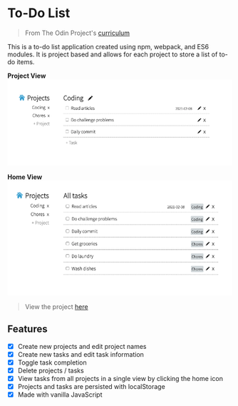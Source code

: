 # To-Do List

> From The Odin Project's [curriculum](https://www.theodinproject.com/courses/javascript/lessons/todo-list)

This is a to-do list application created using npm, webpack, and ES6 modules. It is project based and allows for each project to store a list of to-do items.

**Project View**
[![Project View Screenshot](/screenshots/project-view.png)](https://jessicaawhy.github.io/to-do-list/)

**Home View**
[![Home View Screenshot](/screenshots/home-view.png)](https://jessicaawhy.github.io/to-do-list/)

> View the project [here](https://jessicaawhy.github.io/to-do-list/)

## Features

- [x] Create new projects and edit project names
- [x] Create new tasks and edit task information
- [x] Toggle task completion
- [x] Delete projects / tasks
- [x] View tasks from all projects in a single view by clicking the home icon
- [x] Projects and tasks are persisted with localStorage
- [x] Made with vanilla JavaScript
